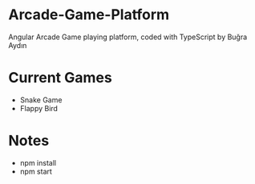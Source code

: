# Arcade-Game-Platform
Angular Arcade Game playing platform, coded with TypeScript by Buğra Aydın

# Current Games
* Snake Game
* Flappy Bird

# Notes
* npm install
* npm start
